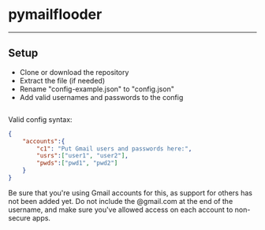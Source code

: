 # pymailflooder
---
## Setup
* Clone or download the repository
* Extract the file (if needed)
* Rename "config-example.json" to "config.json"
* Add valid usernames and passwords to the config

```
```

Valid config syntax:
``` json
{
    "accounts":{
        "c1": "Put Gmail users and passwords here:",
        "usrs":["user1", "user2"],
        "pwds":["pwd1", "pwd2"]
    }
}
```
Be sure that you're using Gmail accounts for this, as support for others has not been added yet. Do not include the @gmail.com at the end of the username, and make sure you've allowed access on each account to non-secure apps.